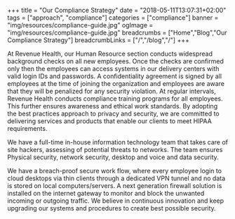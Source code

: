 +++
title = "Our Compliance Strategy"
date = "2018-05-11T13:07:31+02:00"
tags = ["approach", "compliance"]
categories = ["compliance"]
banner = "img/resources/compliance-guide.jpg"
ogImage = "img/resources/compliance-guide.jpg"
breadcrumbs = ["Home","Blog","Our Compliance Strategy"]
breadcrumbLinks = ["/","/blog","/"]
+++

At Revenue Health, our Human Resource section conducts widespread background checks on all new employees. Once the checks are confirmed only then the employees can access systems in our delivery centers with valid login IDs and passwords. A confidentiality agreement is signed by all employees at the time of joining the organization and employees are aware that they will be penalized for any security violation. At regular intervals, Revenue Health conducts compliance training programs for all employees. This further ensures awareness and ethical work standards. By adopting the best practices approach to privacy and security, we are committed to delivering services and products that enable our clients to meet HIPAA requirements.

We have a full-time in-house information technology team that takes care of site hackers, assessing of potential threats to networks. The team ensures Physical security, network security, desktop and voice and data security.

We have a breach-proof secure work flow, where every employee login to cloud desktops via thin clients through a dedicated VPN tunnel and no data is stored on local computers/servers. A next generation firewall solution is installed on the internet gateway to monitor and block the unwanted incoming or outgoing traffic. We believe in continuous innovation and keep upgrading our systems and procedures to create best possible security.
